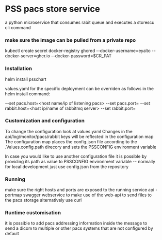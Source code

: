 # PSS pacs store service
a python microservice that consumes rabit queue and executes a storescu cli command

### make sure the image can be pulled from a private repo
kubectl create secret docker-registry ghcred --docker-username=eyalto --docker-server=ghcr.io --docker-password=$CR_PAT

### Installation 
helm install <name of service> psschart

values.yaml for the specific deployment can be overriden as follows in the helm install command:
  
  --set pacs.host=<host name/ip of listening pacs>
  --set pacs.port=<dicom tcp port of listening pacs>
  --set rabbit.host=<host ip/name of rabbitmq server>
  --set rabbit.port=<port of rabbitmq server>
  
### Customization and configuration

To change the configuration look at values.yaml 
Changes in the api/log/monitor/pacs/rabbit keys will be reflected in the configuration map
The configuration map places the config.json file according to the .Values.config.path direcory and sets the PSSCONFIG environment variable
  
In case you would like to use another configuration file it is possible by providing its path as value to PSSCONFIG environment variable
-- normally for local development just use config.json from the repository 
  
### Running 

  make sure the right hosts and ports are exposed to the running service
  api - portmap swagger webservice to make use of the web-api to send files to the pacs storage alternatively use curl

  
### Runtime customisation
  it is possible to add pacs addressing information inside the message to send a dicom to multiple or other pacs systems that are not configured by default


